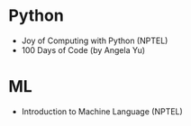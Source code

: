 # Python
 * Joy of Computing with Python (NPTEL)
 * 100 Days of Code (by Angela Yu)

# ML
 * Introduction to Machine Language (NPTEL)
